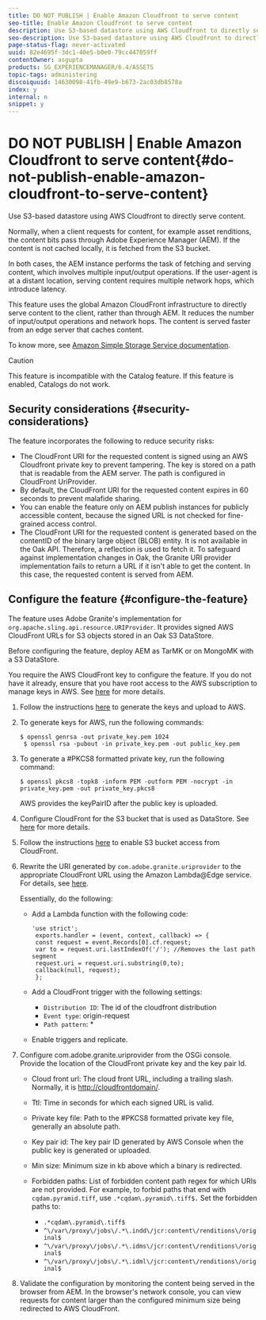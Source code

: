 ```yaml
---
title: DO NOT PUBLISH | Enable Amazon Cloudfront to serve content
seo-title: Enable Amazon Cloudfront to serve content
description: Use S3-based datastore using AWS Cloudfront to directly serve content.
seo-description: Use S3-based datastore using AWS Cloudfront to directly serve content.
page-status-flag: never-activated
uuid: 82e4695f-3dc1-40e5-b0e0-79cc447059ff
contentOwner: asgupta
products: SG_EXPERIENCEMANAGER/6.4/ASSETS
topic-tags: administering
discoiquuid: 14630098-41fb-49e9-b673-2ac03db8578a
index: y
internal: n
snippet: y
---
```


# DO NOT PUBLISH | Enable Amazon Cloudfront to serve content{#do-not-publish-enable-amazon-cloudfront-to-serve-content}

Use S3-based datastore using AWS Cloudfront to directly serve content.

Normally, when a client requests for content, for example asset renditions, the content bits pass through Adobe Experience Manager (AEM). If the content is not cached locally, it is fetched from the S3 bucket.

In both cases, the AEM instance performs the task of fetching and serving content, which involves multiple input/output operations. If the user-agent is at a distant location, serving content requires multiple network hops, which introduce latency.

This feature uses the global Amazon CloudFront infrastructure to directly serve content to the client, rather than through AEM. It reduces the number of input/output operations and network hops. The content is served faster from an edge server that caches content.

To know more, see [Amazon Simple Storage Service documentation](https://aws.amazon.com/documentation/s3/).

>[!CAUTION]
>
>This feature is incompatible with the Catalog feature. If this feature is enabled, Catalogs do not work.

<!--
Comment Type: draft

<h2>Prerequisites</h2>
-->

<!--
Comment Type: draft

<p>To use the feature, you require the following:</p>
<ul>
<li>Amazon S3 as AEM datastore.</li>
<li>Root access of AWS account to generate or upload CloudFront keys and configure CloudFront access.</li>
<li>AWS Lambda to remove asset name from URL before fetching the asset from the S3 bucket</li>
<li>AEM APIs:
<ul>
<li><span class="code">sling-org-apache-sling-api:2.16.4</span></li>
<li><span class="code">sling-org-apache-sling-jcr-resource:3.0.6</span></li>
<li><span class="code">sling-org-apache-sling-servlets-get:2.1.28</span></li>
</ul> </li>
</ul>
-->

<!--
Comment Type: annotation
Last Modified By: asgupta
Last Modified Date: 2018-07-11T03:21:04.547-0400
Drafting the prerequisites section as requested in CQDOC-11872.
-->

## Security considerations {#security-considerations}

The feature incorporates the following to reduce security risks:

* The CloudFront URI for the requested content is signed using an AWS Cloudfront private key to prevent tampering. The key is stored on a path that is readable from the AEM server. The path is configured in CloudFront UriProvider.
* By default, the CloudFront URI for the requested content expires in 60 seconds to prevent malafide sharing.
* You can enable the feature only on AEM publish instances for publicly accessible content, because the signed URL is not checked for fine-grained access control.
* The CloudFront URI for the requested content is generated based on the contentID of the binary large object (BLOB) entity. It is not available in the Oak API. Therefore, a reflection is used to fetch it. To safeguard against implementation changes in Oak, the Granite URI provider implementation fails to return a URL if it isn't able to get the content. In this case, the requested content is served from AEM.

## Configure the feature {#configure-the-feature}

<!--
Comment Type: annotation
Last Modified By: satyam
Last Modified Date: 2018-06-22T06:43:58.640-0400
I do not think if the 4th point of security considerations is necessary here.
-->

The feature uses Adobe Granite's implementation for `org.apache.sling.api.resource.URIProvider`. It provides signed AWS CloudFront URLs for S3 objects stored in an Oak S3 DataStore.

Before configuring the feature, deploy AEM as TarMK or on MongoMK with a S3 DataStore.

You require the AWS CloudFront key to configure the feature. If you do not have it already, ensure that you have root access to the AWS subscription to manage keys in AWS. See [here](http://docs.aws.amazon.com/AmazonCloudFront/latest/DeveloperGuide/private-content-trusted-signers.html) for more details.

1. Follow the instructions [here](http://docs.aws.amazon.com/AmazonCloudFront/latest/DeveloperGuide/private-content-trusted-signers.html#private-content-creating-cloudfront-key-pairs) to generate the keys and upload to AWS.
1. To generate keys for AWS, run the following commands:

   ```
   $ openssl genrsa -out private_key.pem 1024
    $ openssl rsa -pubout -in private_key.pem -out public_key.pem
   ```

1. To generate a #PKCS8 formatted private key, run the following command:

   `$ openssl pkcs8 -topk8 -inform PEM -outform PEM -nocrypt -in private_key.pem -out private_key.pkcs8`

   AWS provides the keyPairID after the public key is uploaded.

1. Configure CloudFront for the S3 bucket that is used as DataStore. See [here](http://docs.aws.amazon.com/AmazonCloudFront/latest/DeveloperGuide/GettingStarted.html) for more details.
1. Follow the instructions [here](http://docs.aws.amazon.com/AmazonCloudFront/latest/DeveloperGuide/private-content-restricting-access-to-s3.html) to enable S3 bucket access from CloudFront.
1. Rewrite the URI generated by `com.adobe.granite.uriprovider` to the appropriate CloudFront URL using the Amazon Lambda@Edge service. For details, see [here](https://docs.aws.amazon.com/lambda/latest/dg/lambda-edge.html).

   Essentially, do the following:

    * Add a Lambda function with the following code:

      ```    
      'use strict';
       exports.handler = (event, context, callback) => {
       const request = event.Records[0].cf.request;
       var to = request.uri.lastIndexOf('/'); //Removes the last path segment
       request.uri = request.uri.substring(0,to);
       callback(null, request);
       };
      ```

    * Add a CloudFront trigger with the following settings:

        * `Distribution ID`: The id of the cloudfront distribution
        * `Event type`: origin-request
        * `Path pattern`: &#42;

    * Enable triggers and replicate.

1. Configure com.adobe.granite.uriprovider from the OSGi console. Provide the location of the CloudFront private key and the key pair Id.

    * Cloud front url: The cloud front URL, including a trailing slash. Normally, it is [http://cloudfrontdomain/](http://cloudfrontdomain/).
    * Ttl: Time in seconds for which each signed URL is valid.
    * Private key file: Path to the #PKCS8 formatted private key file, generally an absolute path.
    * Key pair id: The key pair ID generated by AWS Console when the public key is generated or uploaded.
    * Min size: Minimum size in kb above which a binary is redirected.
    * Forbidden paths: List of forbidden content path regex for which URIs are not provided. For example, to forbid paths that end with `cqdam.pyramid.tiff`, use `.*cqdam\.pyramid\.tiff$.` Set the forbidden paths to:

        * `.*cqdam\.pyramid\.tiff$`
        * `^\/var\/proxy\/jobs\/.*\.indd\/jcr:content\/renditions\/original$`
        * `^\/var\/proxy\/jobs\/.*\.idms\/jcr:content\/renditions\/original$`
        * `^\/var\/proxy\/jobs\/.*\.idml\/jcr:content\/renditions\/original$`

1. Validate the configuration by monitoring the content being served in the browser from AEM. In the browser's network console, you can view requests for content larger than the configured minimum size being redirected to AWS CloudFront.

